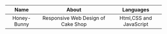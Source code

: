 
| Name              |  About                             | Languages               |
| :---------------: | :------:                           | :-------:               |
| Honey-Bunny       | Responsive Web Design of Cake Shop | Html,CSS and JavaScript |

